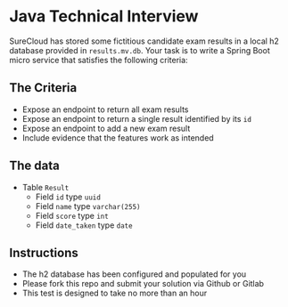 # Java Technical Interview

SureCloud has stored some fictitious candidate exam results in a local h2 database provided in `results.mv.db`. Your task is to write a Spring Boot micro service that satisfies the following criteria:

## The Criteria

- Expose an endpoint to return all exam results
- Expose an endpoint to return a single result identified by its `id`
- Expose an endpoint to add a new exam result
- Include evidence that the features work as intended

## The data

- Table `Result`
  - Field `id` type `uuid`
  - Field `name` type `varchar(255)`
  - Field `score` type `int`
  - Field `date_taken` type `date`

## Instructions

- The h2 database has been configured and populated for you
- Please fork this repo and submit your solution via Github or Gitlab
- This test is designed to take no more than an hour
